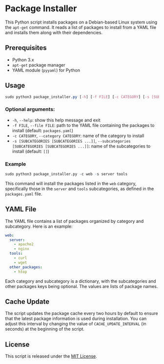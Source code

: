 # Package Installer

This Python script installs packages on a Debian-based Linux system using the `apt-get` command. It reads a list of packages to install from a YAML file and installs them along with their dependencies.

## Prerequisites

- Python 3.x
- `apt-get` package manager
- YAML module (`pyyaml`) for Python

## Usage

```css
sudo python3 package_installer.py [-h] [-f FILE] [-c CATEGORY] [-s [SUBCATEGORIES [SUBCATEGORIES ...]]]
```

### Optional arguments:

- `-h`, `--help`: show this help message and exit
- `-f FILE`, `--file FILE`: path to the YAML file containing the packages to install (default: `packages.yaml`)
- `-c CATEGORY`, `--category CATEGORY`: name of the category to install
- `-s [SUBCATEGORIES [SUBCATEGORIES ...]]`, `--subcategories [SUBCATEGORIES [SUBCATEGORIES ...]]`: name of the subcategories to install (default: `[]`)

### Example

```r
sudo python3 package_installer.py -c web -s server tools
```

This command will install the packages listed in the `web` category, specifically those in the `server` and `tools` subcategories, as defined in the `packages.yaml` file.

## YAML File

The YAML file contains a list of packages organized by category and subcategory. Here is an example:

```yaml
web:
  server:
    - apache2
    - nginx
  tools:
    - curl
    - wget
  other_packages:
    - htop
```

Each category and subcategory is a dictionary, with the subcategories and other packages keys being optional. The values are lists of package names.

## Cache Update

The script updates the package cache every two hours by default to ensure that the latest package information is used during installation. You can adjust this interval by changing the value of `CACHE_UPDATE_INTERVAL` (in seconds) at the beginning of the script.

## License

This script is released under the [MIT License](https://opensource.org/licenses/MIT).
